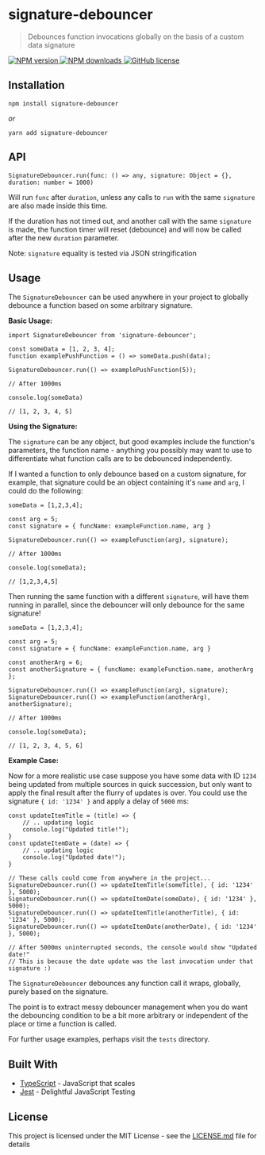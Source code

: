 # signature-debouncer

> Debounces function invocations globally on the basis of a custom data signature

<p>
  <a href="https://www.npmjs.com/package/signature-debouncer"><img src="https://img.shields.io/npm/v/signature-debouncer/latest.svg?style=flat-square" alt="NPM version" /> </a>
  <a href="https://www.npmjs.com/package/signature-debouncer"><img src="https://img.shields.io/npm/dm/signature-debouncer.svg?style=flat-square" alt="NPM downloads"/> </a>
  <a href="https://github.com/ethanhusband/signature-debouncer/blob/main/LICENSE.md"><img src="https://img.shields.io/npm/l/signature-debouncer.svg?style=flat-square" alt="GitHub license"/> </a>
</p>

## Installation

```npm install signature-debouncer```

*or*

```yarn add signature-debouncer```

## API

`SignatureDebouncer.run(func: () => any, signature: Object = {}, duration: number = 1000)`

Will run `func` after `duration`, unless any calls to `run` with the same `signature` are also made inside this time.

If the duration has not timed out, and another call with the same `signature` is made, the function timer will reset (debounce) and will now be called after the new `duration` parameter.

Note: `signature` equality is tested via JSON stringification

## Usage

The `SignatureDebouncer` can be used anywhere in your project to globally debounce a function based on some arbitrary signature. 

**Basic Usage:**

```
import SignatureDebouncer from 'signature-debouncer';

const someData = [1, 2, 3, 4];
function examplePushFunction = () => someData.push(data);

SignatureDebouncer.run(() => examplePushFunction(5));

// After 1000ms

console.log(someData)

// [1, 2, 3, 4, 5]

```

**Using the Signature:**

The `signature` can be any object, but good examples include the function's parameters, the function name - anything you possibly may want to use to differentiate what function calls are to be debounced independently.

If I wanted a function to only debounce based on a custom signature, for example, that signature could be an object containing it's `name` and `arg`, I could do the following:

```
someData = [1,2,3,4];

const arg = 5;
const signature = { funcName: exampleFunction.name, arg }

SignatureDebouncer.run(() => exampleFunction(arg), signature);

// After 1000ms

console.log(someData);

// [1,2,3,4,5]
```

Then running the same function with a different `signature`, will have them running in parallel, since the debouncer will only debounce for the same signature!

```
someData = [1,2,3,4];

const arg = 5;
const signature = { funcName: exampleFunction.name, arg }

const anotherArg = 6;
const anotherSignature = { funcName: exampleFunction.name, anotherArg };

SignatureDebouncer.run(() => exampleFunction(arg), signature);
SignatureDebouncer.run(() => exampleFunction(anotherArg), anotherSignature);

// After 1000ms

console.log(someData);

// [1, 2, 3, 4, 5, 6]
```

**Example Case:**

Now for a more realistic use case suppose you have some data with ID `1234` being updated from multiple sources in quick succession, but only want to apply the final result after the flurry of updates is over. You could use the signature `{ id: '1234' }` and apply a delay of `5000` ms:
```
const updateItemTitle = (title) => {
    // .. updating logic
    console.log("Updated title!");
}
const updateItemDate = (date) => {
    // .. updating logic
    console.log("Updated date!");
}

// These calls could come from anywhere in the project...
SignatureDebouncer.run(() => updateItemTitle(someTitle), { id: '1234' }, 5000);
SignatureDebouncer.run(() => updateItemDate(someDate), { id: '1234' }, 5000);
SignatureDebouncer.run(() => updateItemTitle(anotherTitle), { id: '1234' }, 5000);
SignatureDebouncer.run(() => updateItemDate(anotherDate), { id: '1234' }, 5000);

// After 5000ms uninterrupted seconds, the console would show "Updated date!"
// This is because the date update was the last invocation under that signature :)
```

The `SignatureDebouncer` debounces any function call it wraps, globally, purely based on the signature. 

The point is to extract messy debouncer management when you do want the debouncing condition to be a bit more arbitrary or independent of the place or time a function is called.

For further usage examples, perhaps visit the `tests` directory.

## Built With

- [TypeScript](https://www.typescriptlang.org/) - JavaScript that scales
- [Jest](https://jestjs.io/) - Delightful JavaScript Testing

## License

This project is licensed under the MIT License - see the [LICENSE.md](LICENSE.md) file for details
